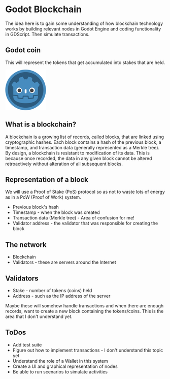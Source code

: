 # Godot Blockchain

The idea here is to gain some understanding of how blockchain technology works by building relevant nodes in Godot Engine and coding functionality in GDScript. Then simulate transactions.

## Godot coin

This will represent the tokens that get accumulated into stakes that are held.

![Godot Coin](/assets/godot-coin.png)


## What is a blockchain?

A blockchain is a growing list of records, called blocks, that are linked using cryptographic hashes. Each block contains a hash of the previous block, a timestamp, and transaction data (generally represented as a Merkle tree). By design, a blockchain is resistant to modification of its data. This is because once recorded, the data in any given block cannot be altered retroactively without alteration of all subsequent blocks.

## Representation of a block

We will use a Proof of Stake (PoS) protocol so as not to waste lots of energy as in a PoW (Proof of Work) system.

* Previous block's hash
* Timestamp - when the block was created
* Transaction data (Merkle tree) - Area of confusion for me!
* Validator address - the validator that was responsible for creating the block

## The network

* Blockchain
* Validators - these are servers around the Internet

## Validators

* Stake - number of tokens (coins) held
* Address - such as the IP address of the server

Maybe these will somehow handle transactions and when there are enough records, want to create a new block containing the tokens/coins. This is the area that I don't understand yet.

## ToDos

* Add test suite
* Figure out how to implement transactions - I don't understand this topic yet
* Understand the role of a Wallet in this system
* Create a UI and graphical representation of nodes
* Be able to run scenarios to simulate activities
